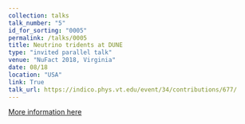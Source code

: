 ```yaml
---
collection: talks
talk_number: "5"
id_for_sorting: "0005"
permalink: /talks/0005
title: Neutrino tridents at DUNE 
type: "invited parallel talk"
venue: "NuFact 2018, Virginia"
date: 08/18
location: "USA"
link: True 
talk_url: https://indico.phys.vt.edu/event/34/contributions/677/ 
---
```


[More information here](https://indico.phys.vt.edu/event/34/contributions/677/)

